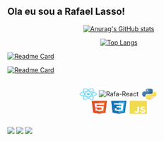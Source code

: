  ## Ola eu sou a Rafael Lasso! 

<div align="center">
  <a href="https://github.com/Rafael-Lasso">

[![Anurag's GitHub stats](https://github-readme-stats.vercel.app/api?username=Rafael-Lasso&show_icons=true&theme=radical)](https://github.com/anuraghazra/github-readme-stats)
   

[![Top Langs](https://github-readme-stats.vercel.app/api/top-langs/?username=Rafael-Lasso&layout=compact&theme=radical)](https://github.com/anuraghazra/github-readme-stats)</div>
 
 [![Readme Card](https://github-readme-stats.vercel.app/api/pin/?username=Rafael-Lasso&repo=YouTube-Clone&theme=radical)](https://github.com/anuraghazra/github-readme-stats)

 
[![Readme Card](https://github-readme-stats.vercel.app/api/pin/?username=Rafael-Lasso&repo=ChocoBrownie&theme=radical)](https://github.com/anuraghazra/github-readme-stats)

  
<div  align="center" style="display: inline_block"><br>
 
  <img align="center" alt="Rafa-React" height="30" width="40" src="https://raw.githubusercontent.com/devicons/devicon/master/icons/react/react-original.svg">
  <img align="center" alt="Rafa-React" height="30" width="40" src="https://cdn.jsdelivr.net/gh/devicons/devicon/icons/nodejs/nodejs-original.svg">
  <img align="center" alt="Rafa-Python" height="30" width="40" src="https://raw.githubusercontent.com/devicons/devicon/master/icons/python/python-original.svg">
 
   <br>
 
  <img align="center" alt="Rafa-HTML" height="30" width="40" src="https://raw.githubusercontent.com/devicons/devicon/master/icons/html5/html5-original.svg">
  <img align="center" alt="Rafa-CSS" height="30" width="40" src="https://raw.githubusercontent.com/devicons/devicon/master/icons/css3/css3-original.svg">
  <img align="center" alt="Rafa-Js" height="30" width="40" src="https://raw.githubusercontent.com/devicons/devicon/master/icons/javascript/javascript-plain.svg">
 
</div>
  
  ##
 
<div> 
  <a href="https://www.instagram.com/rafaellasso.b/" target="_blank"><img src="https://img.shields.io/badge/-Instagram-%23E4405F?style=for-the-badge&logo=instagram&logoColor=white" target="_blank"></a>
  <a href = "mailto:rafael.comercial27@gmail.com"><img src="https://img.shields.io/badge/-Gmail-%23333?style=for-the-badge&logo=gmail&logoColor=white" target="_blank"></a>
  <a href="https://br.linkedin.com/in/rafael-lasso-0450a5239?trk=people-guest_people_search-card" target="_blank"><img src="https://img.shields.io/badge/-LinkedIn-%230077B5?style=for-the-badge&logo=linkedin&logoColor=white" target="_blank"></a>  
 
</div>
